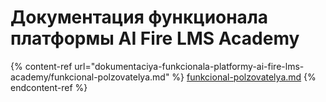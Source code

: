 # Документация функционала платформы AI Fire LMS Academy

{% content-ref url="dokumentaciya-funkcionala-platformy-ai-fire-lms-academy/funkcional-polzovatelya.md" %}
[funkcional-polzovatelya.md](dokumentaciya-funkcionala-platformy-ai-fire-lms-academy/funkcional-polzovatelya.md)
{% endcontent-ref %}

